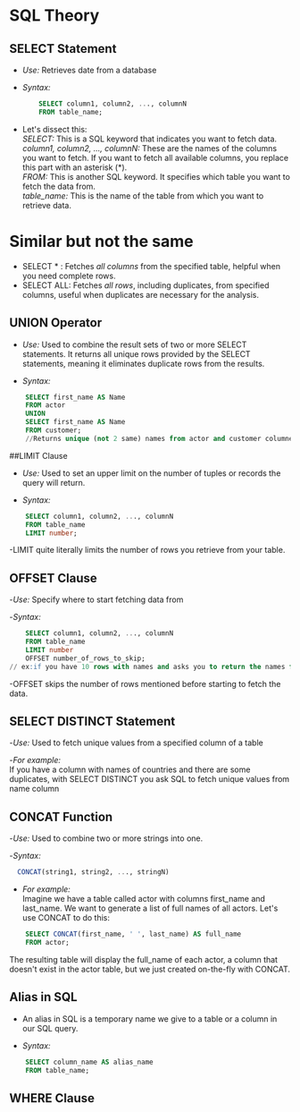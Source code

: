 # SQL Theory

## SELECT Statement
- *Use:*
Retrieves date from a database

- *Syntax:*
  ```SQL
      SELECT column1, column2, ..., columnN
      FROM table_name;
  ```
- Let's dissect this: <br/>
*SELECT:* This is a SQL keyword that indicates you want to fetch data. <br/>
*column1, column2, ..., columnN:* These are the names of the columns you want to fetch. If you want to fetch all available columns, you replace this part with an asterisk (*). <br/>
*FROM:* This is another SQL keyword. It specifies which table you want to fetch the data from. <br/>
*table_name:* This is the name of the table from which you want to retrieve data. <br/>

# Similar but not the same

- SELECT * : Fetches *all columns* from the specified table, helpful when you need complete rows.
- SELECT ALL: Fetches *all rows*, including duplicates, from specified columns, useful when duplicates are necessary for the analysis.


## UNION Operator
- *Use:*
  Used to combine the result sets of two or more SELECT statements. It returns all unique rows provided by the SELECT statements, meaning it eliminates duplicate rows from the results.

- *Syntax:*
```SQL
    SELECT first_name AS Name
    FROM actor
    UNION
    SELECT first_name AS Name
    FROM customer;
    //Returns unique (not 2 same) names from actor and customer columnes

```
##LIMIT Clause
- *Use:*
Used to set an upper limit on the number of tuples or records the query will return.

- *Syntax:*
``` SQL
    SELECT column1, column2, ..., columnN 
    FROM table_name 
    LIMIT number;
```
-LIMIT quite literally limits the number of rows you retrieve from your table.

## OFFSET Clause

-*Use:*
 Specify where to start fetching data from

 -*Syntax:*
 ```SQL
     SELECT column1, column2, ..., columnN 
     FROM table_name 
     LIMIT number 
     OFFSET number_of_rows_to_skip;
 // ex:if you have 10 rows with names and asks you to return the names from 6th to 10th row, you want LIMIT 5 and OFFSET 5 so it will skip the first 5 rows.
```
-OFFSET skips the number of rows mentioned before starting to fetch the data.

## SELECT DISTINCT Statement
-*Use:*
Used to fetch unique values from a specified column of a table 

-*For example:* <br/>
If you have a column with names of countries and there are some duplicates, with SELECT DISTINCT you ask SQL to fetch unique values from name column

## CONCAT Function
-*Use:*
Used to combine two or more strings into one.

-*Syntax:*
```SQL
  CONCAT(string1, string2, ..., stringN)
```
- *For example:* <br/>
Imagine we have a table called actor with columns first_name and last_name. We want to generate a list of full names of all actors. Let's use CONCAT to do this:
```SQL
    SELECT CONCAT(first_name, ' ', last_name) AS full_name
    FROM actor;
```
The resulting table will display the full_name of each actor, a column that doesn't exist in the actor table, but we just created on-the-fly with CONCAT.

## Alias in SQL
- An alias in SQL is a temporary name we give to a table or a column in our SQL query.

- *Syntax:*
```SQL
    SELECT column_name AS alias_name
    FROM table_name;
```

## WHERE Clause





